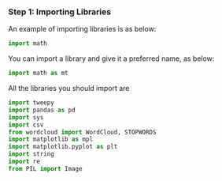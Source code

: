 <!--title={Importing Libraries}-->

### Step 1: Importing Libraries

An example of importing libraries is as below:

```python
import math
```

You can import a library and give it a preferred name, as below:

```python
import math as mt
```

All the libraries you should import are

```python
import tweepy
import pandas as pd
import sys
import csv
from wordcloud import WordCloud, STOPWORDS
import matplotlib as mpl
import matplotlib.pyplot as plt
import string
import re
from PIL import Image
```

